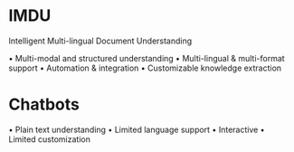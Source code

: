 # IMDU

Intelligent Multi-lingual Document Understanding

• Multi-modal and structured understanding
• Multi-lingual & multi-format support
• Automation & integration
• Customizable knowledge extraction

# Chatbots

• Plain text understanding
• Limited language support
• Interactive
• Limited customization
